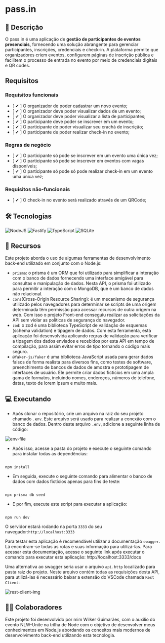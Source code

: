 # pass.in

## 📃 Descrição

O pass.in é uma aplicação de **gestão de participantes de eventos presenciais**, fornecendo uma solução abrangente para gerenciar participantes, inscrições, credenciais e check-in. A plataforma permite que organizadores criem eventos, configurem páginas de inscrição pública e facilitem o processo de entrada no evento por meio de credenciais digitais e QR codes.

## Requisitos

### Requisitos funcionais

- [ ✔ ] O organizador de poder cadastrar um novo evento;
- [ ✔ ] O organizador deve poder visualizar dados de um evento;
- [ ✔ ] O organizador deve poder visualizar a lista de participantes;
- [ ✔ ] O participante deve poder se inscrever em um evento;
- [ ✔ ] O participante de poder visualizar seu crachá de inscrição;
- [ ✔ ] O participante de poder realizar check-in no evento;

### Regras de negócio

- [ ✔ ] O participante só pode se inscrever em um evento uma única vez;
- [ ✔ ] O participante só pode se inscrever em eventos com vagas disponíveis;
- [ ✔ ] O participante só pode só pode realizar check-in em um evento uma única vez;

### Requisitos não-funcionais

- [ ✔ ] O check-in no evento será realizado através de um QRCode;

## 🛠 Tecnologias

![NodeJS](https://img.shields.io/badge/node.js-6DA55F?style=for-the-badge&logo=node.js&logoColor=white) ![Fastify](https://img.shields.io/badge/fastify-%23000000.svg?style=for-the-badge&logo=fastify&logoColor=white) ![TypeScript](https://img.shields.io/badge/typescript-%23007ACC.svg?style=for-the-badge&logo=typescript&logoColor=white) ![SQLite](https://img.shields.io/badge/sqlite-%2307405e.svg?style=for-the-badge&logo=sqlite&logoColor=white)

## 🧰 Recursos

Este projeto aborda o uso de algumas ferramentas de desenvolvimento back-end utilizado em conjunto com o Node.js:

- `prisma`: o prisma é um ORM que foi utilizado para simplificar a interação com o banco de dados fornecendo uma interface amigável para consultas e manipulação de dados. Nesta API, o prisma foi utilizado para permitir a interação com o MongoDB, que é um banco de dados não relacional.
- `cors`(Cross-Origin Resource Sharing): é um mecanismo de segurança utilizado pelos navegadores para determinar se scripts de uma origem determinada têm permissão para acessar recursos de outra origem na web. Com isso o projeto Front-end conseguiu realizar as solicitações da API sem violar as políticas de segurança do navegador.
- `zod`: o zod é uma biblioteca TypeScript de validação de esquemas (schema validation) e tipagem de dados. Com esta ferramenta, está aplicação foi desenvolvida aplicando regras de validação para verificar a tipagem dos dados enviados e recebidos por esta API em tempo de compilação, para assim evitar erros de tipo tornando o código mais seguro.
- `@faker-js/faker` é uma biblioteca JavaScript usada para gerar dados falsos de forma realista para diversos fins, como testes de software, preenchimento de bancos de dados de amostra e prototipagem de interfaces de usuário. Ele permite criar dados fictícios em uma ampla gama de formatos, incluindo nomes, endereços, números de telefone, datas, texto de lorem ipsum e muito mais.

## 💻 Executando

- Após clonar o repositório, crie um arquivo na raiz do seu projeto chamado `.env`. Este arquivo será usado para realizar a conexão com o banco de dados. Dentro deste arquivo `.env`, adicione a seguinte linha de código:

![env-file](https://imgur.com/ZnYtJyQ.png)

- Após isso, acesse a pasta do projeto e execute o seguinte comando para instalar todas as dependências:

```

npm install

```

- Em seguida, execute o seguinte comando para alimentar o banco de dados com dados fictícios apenas para fins de teste:

```

npx prisma db seed

```

- E por fim, execute este script para executar a aplicação:

```

npm run dev

```

O servidor estará rodando na porta `3333` do seu navegador:`http://localhost:3333`

Para testar esta aplicação é recomendável utilizar a documentação `swagger`. Lá encontram-se todas as rotas e suas informação para utilizá-las. Para acessar esta documentação, acesse o seguinte link após executar o comando para executar esta aplicação: http://localhost:3333/docs

Uma alternativa ao swagger seria usar o arquivo `api.http` localizado para pasta raiz do projeto. Neste arquivo contém todas as requisições desta API, para utilizá-las é necessário baixar a extensão do VSCode chamada `Rest Client`:

![rest-client-img](https://imgur.com/bFStodZ.png)

## 🙋‍♂️ Colaboradores

Este projeto foi desenvolvido por mim Wilker Guimarães, com o auxílio do evento NLW-Unite na trilha de Node com o objetivo de desenvolver meus conhecimentos em Node.js abordando os conceitos mais modernos de desenvolvimento back-end utilizando esta tecnologia.
